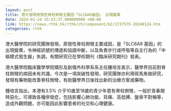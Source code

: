```yaml
---
layout: post
title: 港大發現原發性脊柱側彎主要因「SLC6A9基因」 出現變異
date: 2024-01-24 15:53:37.000000000 +08:00
link: https://news.rthk.hk/rthk/ch/component/k2/1737579-20240124.htm
categories: rthk
---
```


港大醫學院的研究團隊發現，原發性脊柱側彎主要成因，是「SLC6A9 基因」的出現變異，令神經訊號的傳遞和協調中斷，以及負責步行或呼吸等自主行為的「中樞模式發生器」失調，有關研究已在學術期刊《臨床研究期刊》發表。

港大醫學院臨床醫學學院矯形及創傷外科學系系主任鍾培言表示，醫學界目前對脊柱側彎的病因未有共識，今次是一項突破性發現，研究團隊亦利用斑馬魚做研究，發現有藥物能改善脊柱側彎，有助醫學界日後找出新的治療方案或藥物。

鍾培言指出，本港有3.5% 介乎10歲至18歲的青少年患有脊柱側彎，一般於青春期時惡化，可導致各種併發症，包括影響心肺功能、背痛、高低膊、盤骨不對稱等，造成外觀問題，亦可能因此影響患者的社交和心理健康。
